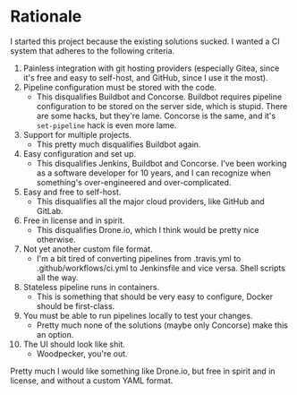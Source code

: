 Rationale
=========

I started this project because the existing solutions sucked.
I wanted a CI system that adheres to the following criteria.

1. Painless integration with git hosting providers (especially Gitea, since
   it's free and easy to self-host, and GitHub, since I use it the most).
2. Pipeline configuration must be stored with the code.
    * This disqualifies Buildbot and Concorse.
      Buildbot requires pipeline configuration to be stored on the server
      side, which is stupid.
      There are some hacks, but they're lame.
      Concorse is the same, and it's `set-pipeline` hack is even more lame.
3. Support for multiple projects.
    * This pretty much disqualifies Buildbot again.
4. Easy configuration and set up.
    * This disqualifies Jenkins, Buildbot and Concorse.
      I've been working as a software developer for 10 years, and I can
      recognize when something's over-engineered and over-complicated.
5. Easy and free to self-host.
    * This disqualifies all the major cloud providers, like GitHub and
      GitLab.
6. Free in license and in spirit.
    * This disqualifies Drone.io, which I think would be pretty nice
      otherwise.
7. Not yet another custom file format.
    * I'm a bit tired of converting pipelines from .travis.yml to
      .github/workflows/ci.yml to Jenkinsfile and vice versa.
      Shell scripts all the way.
8. Stateless pipeline runs in containers.
    * This is something that should be very easy to configure, Docker
      should be first-class.
9. You must be able to run pipelines locally to test your changes.
    * Pretty much none of the solutions (maybe only Concorse) make this an
      option.
10. The UI should look like shit.
    * Woodpecker, you're out.

Pretty much I would like something like Drone.io, but free in spirit and in
license, and without a custom YAML format.
